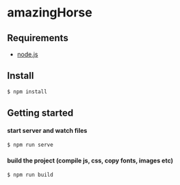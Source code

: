amazingHorse
============

## Requirements

- [node.js]

## Install

```bash
$ npm install
```

## Getting started


#### start server and watch files

```bash
$ npm run serve
```

#### build the project (compile js, css, copy fonts, images etc)

```bash
$ npm run build
```
[node.js]:http://nodejs.org/